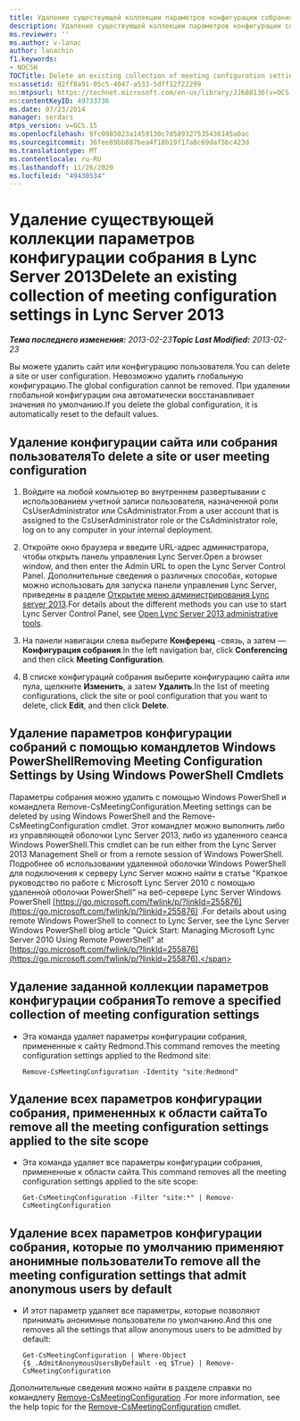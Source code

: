 ```yaml
---
title: Удаление существующей коллекции параметров конфигурации собрания
description: Удаление существующей коллекции параметров конфигурации собраний.
ms.reviewer: ''
ms.author: v-lanac
author: lanachin
f1.keywords:
- NOCSH
TOCTitle: Delete an existing collection of meeting configuration settings
ms:assetid: 92ff8a91-05c5-4047-a533-5dff12f22299
ms:mtpsurl: https://technet.microsoft.com/en-us/library/JJ688136(v=OCS.15)
ms:contentKeyID: 49733736
ms.date: 07/23/2014
manager: serdars
mtps_version: v=OCS.15
ms.openlocfilehash: 9fc0985023a1459130c7d589327535436145a0ac
ms.sourcegitcommit: 36fee89bb887bea4f18b19f17a8c69daf5bc423d
ms.translationtype: MT
ms.contentlocale: ru-RU
ms.lasthandoff: 11/26/2020
ms.locfileid: "49430534"
---
```

# <a name="delete-an-existing-collection-of-meeting-configuration-settings-in-lync-server-2013"></a><span data-ttu-id="24dab-103">Удаление существующей коллекции параметров конфигурации собрания в Lync Server 2013</span><span class="sxs-lookup"><span data-stu-id="24dab-103">Delete an existing collection of meeting configuration settings in Lync Server 2013</span></span>

<div data-xmlns="http://www.w3.org/1999/xhtml">

<div class="topic" data-xmlns="http://www.w3.org/1999/xhtml" data-msxsl="urn:schemas-microsoft-com:xslt" data-cs="https://msdn.microsoft.com/">

<div data-asp="https://msdn2.microsoft.com/asp">



</div>

<div id="mainSection">

<div id="mainBody"><span data-ttu-id="24dab-104">

<span> </span></span><span class="sxs-lookup"><span data-stu-id="24dab-104">

<span> </span></span></span>

<span data-ttu-id="24dab-105">_**Тема последнего изменения:** 2013-02-23_</span><span class="sxs-lookup"><span data-stu-id="24dab-105">_**Topic Last Modified:** 2013-02-23_</span></span>

<span data-ttu-id="24dab-106">Вы можете удалить сайт или конфигурацию пользователя.</span><span class="sxs-lookup"><span data-stu-id="24dab-106">You can delete a site or user configuration.</span></span> <span data-ttu-id="24dab-107">Невозможно удалить глобальную конфигурацию.</span><span class="sxs-lookup"><span data-stu-id="24dab-107">The global configuration cannot be removed.</span></span> <span data-ttu-id="24dab-108">При удалении глобальной конфигурации она автоматически восстанавливает значения по умолчанию.</span><span class="sxs-lookup"><span data-stu-id="24dab-108">If you delete the global configuration, it is automatically reset to the default values.</span></span>

<div>

## <a name="to-delete-a-site-or-user-meeting-configuration"></a><span data-ttu-id="24dab-109">Удаление конфигурации сайта или собрания пользователя</span><span class="sxs-lookup"><span data-stu-id="24dab-109">To delete a site or user meeting configuration</span></span>

1.  <span data-ttu-id="24dab-110">Войдите на любой компьютер во внутреннем развертывании с использованием учетной записи пользователя, назначенной роли CsUserAdministrator или CsAdministrator.</span><span class="sxs-lookup"><span data-stu-id="24dab-110">From a user account that is assigned to the CsUserAdministrator role or the CsAdministrator role, log on to any computer in your internal deployment.</span></span>

2.  <span data-ttu-id="24dab-111">Откройте окно браузера и введите URL-адрес администратора, чтобы открыть панель управления Lync Server.</span><span class="sxs-lookup"><span data-stu-id="24dab-111">Open a browser window, and then enter the Admin URL to open the Lync Server Control Panel.</span></span> <span data-ttu-id="24dab-112">Дополнительные сведения о различных способах, которые можно использовать для запуска панели управления Lync Server, приведены в разделе [Открытие меню администрирования Lync server 2013](lync-server-2013-open-lync-server-administrative-tools.md).</span><span class="sxs-lookup"><span data-stu-id="24dab-112">For details about the different methods you can use to start Lync Server Control Panel, see [Open Lync Server 2013 administrative tools](lync-server-2013-open-lync-server-administrative-tools.md).</span></span>

3.  <span data-ttu-id="24dab-113">На панели навигации слева выберите **Конференц** -связь, а затем — **Конфигурация собрания**.</span><span class="sxs-lookup"><span data-stu-id="24dab-113">In the left navigation bar, click **Conferencing** and then click **Meeting Configuration**.</span></span>

4.  <span data-ttu-id="24dab-114">В списке конфигураций собрания выберите конфигурацию сайта или пула, щелкните **Изменить**, а затем **Удалить**.</span><span class="sxs-lookup"><span data-stu-id="24dab-114">In the list of meeting configurations, click the site or pool configuration that you want to delete, click **Edit**, and then click **Delete**.</span></span>

</div>

<div>

## <a name="removing-meeting-configuration-settings-by-using-windows-powershell-cmdlets"></a><span data-ttu-id="24dab-115">Удаление параметров конфигурации собраний с помощью командлетов Windows PowerShell</span><span class="sxs-lookup"><span data-stu-id="24dab-115">Removing Meeting Configuration Settings by Using Windows PowerShell Cmdlets</span></span>

<span data-ttu-id="24dab-116">Параметры собрания можно удалить с помощью Windows PowerShell и командлета Remove-CsMeetingConfiguration.</span><span class="sxs-lookup"><span data-stu-id="24dab-116">Meeting settings can be deleted by using Windows PowerShell and the Remove-CsMeetingConfiguration cmdlet.</span></span> <span data-ttu-id="24dab-117">Этот командлет можно выполнить либо из управляющей оболочки Lync Server 2013, либо из удаленного сеанса Windows PowerShell.</span><span class="sxs-lookup"><span data-stu-id="24dab-117">This cmdlet can be run either from the Lync Server 2013 Management Shell or from a remote session of Windows PowerShell.</span></span> <span data-ttu-id="24dab-118">Подробнее об использовании удаленной оболочки Windows PowerShell для подключения к серверу Lync Server можно найти в статье "Краткое руководство по работе с Microsoft Lync Server 2010 с помощью удаленной оболочки PowerShell" на веб-сервере Lync Server Windows PowerShell [https://go.microsoft.com/fwlink/p/?linkId=255876](https://go.microsoft.com/fwlink/p/?linkid=255876) .</span><span class="sxs-lookup"><span data-stu-id="24dab-118">For details about using remote Windows PowerShell to connect to Lync Server, see the Lync Server Windows PowerShell blog article "Quick Start: Managing Microsoft Lync Server 2010 Using Remote PowerShell" at [https://go.microsoft.com/fwlink/p/?linkId=255876](https://go.microsoft.com/fwlink/p/?linkid=255876).</span></span>

<div>

## <a name="to-remove-a-specified-collection-of-meeting-configuration-settings"></a><span data-ttu-id="24dab-119">Удаление заданной коллекции параметров конфигурации собрания</span><span class="sxs-lookup"><span data-stu-id="24dab-119">To remove a specified collection of meeting configuration settings</span></span>

  - <span data-ttu-id="24dab-120">Эта команда удаляет параметры конфигурации собрания, примененные к сайту Redmond.</span><span class="sxs-lookup"><span data-stu-id="24dab-120">This command removes the meeting configuration settings applied to the Redmond site:</span></span>
    
        Remove-CsMeetingConfiguration -Identity "site:Redmond"

</div>

<div>

## <a name="to-remove-all-the-meeting-configuration-settings-applied-to-the-site-scope"></a><span data-ttu-id="24dab-121">Удаление всех параметров конфигурации собрания, примененных к области сайта</span><span class="sxs-lookup"><span data-stu-id="24dab-121">To remove all the meeting configuration settings applied to the site scope</span></span>

  - <span data-ttu-id="24dab-122">Эта команда удаляет все параметры конфигурации собрания, примененные к области сайта.</span><span class="sxs-lookup"><span data-stu-id="24dab-122">This command removes all the meeting configuration settings applied to the site scope:</span></span>
    
        Get-CsMeetingConfiguration -Filter "site:*" | Remove-CsMeetingConfiguration

</div>

<div>

## <a name="to-remove-all-the-meeting-configuration-settings-that-admit-anonymous-users-by-default"></a><span data-ttu-id="24dab-123">Удаление всех параметров конфигурации собрания, которые по умолчанию применяют анонимные пользователи</span><span class="sxs-lookup"><span data-stu-id="24dab-123">To remove all the meeting configuration settings that admit anonymous users by default</span></span>

  - <span data-ttu-id="24dab-124">И этот параметр удаляет все параметры, которые позволяют принимать анонимные пользователи по умолчанию.</span><span class="sxs-lookup"><span data-stu-id="24dab-124">And this one removes all the settings that allow anonymous users to be admitted by default:</span></span>
    
        Get-CsMeetingConfiguration | Where-Object {$_.AdmitAnonymousUsersByDefault -eq $True} | Remove-CsMeetingConfiguration

</div>

<span data-ttu-id="24dab-125">Дополнительные сведения можно найти в разделе справки по командлету [Remove-CsMeetingConfiguration](https://technet.microsoft.com/library/Gg412775(v=OCS.15)) .</span><span class="sxs-lookup"><span data-stu-id="24dab-125">For more information, see the help topic for the [Remove-CsMeetingConfiguration](https://technet.microsoft.com/library/Gg412775(v=OCS.15)) cmdlet.</span></span>

<span data-ttu-id="24dab-126"></div>

</div>

<span> </span>

</div>

</div>

</span><span class="sxs-lookup"><span data-stu-id="24dab-126"></div>

</div>

<span> </span>

</div>

</div>

</span></span></div>

